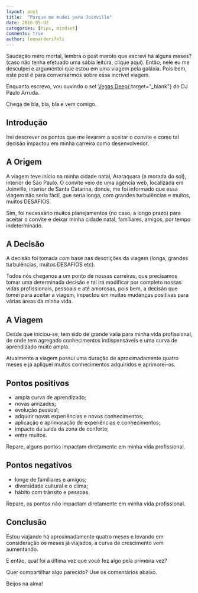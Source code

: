 ```yaml
---
layout: post
title:  "Porque me mudei para Joinville"
date: 2016-05-02
categories: [tips, mindset]
comments: true
author: leonardorifeli
---
```


Saudação méro mortal, lembra o post maroto que escrevi há alguns meses? (caso não tenha efetuado uma sábia leitura, clique aqui). Então, nele eu me desculpei e argumentei que estou em uma viagem pela galáxia. Pois bem, este post é para conversarmos sobre essa incrível viagem.

Enquanto escrevo, vou ouvindo o set [Vegas Deep](https://www.youtube.com/watch?v=v0X_tOCY_yQ){:target="_blank"} do DJ Paulo Arruda.

Chega de bla, bla, bla e vem comigo.

## Introdução

Irei descrever os pontos que me levaram a aceitar o convite e como tal decisão impactou em minha carreira como desenvolvedor.

## A Origem

A viagem teve início na minha cidade natal, Araraquara (a morada do sol), interior de São Paulo. O convite veio de uma agência web, localizada em Joinville, interior de Santa Catarina, donde, me foi informado que essa viagem não seria fácil, que seria longa, com grandes turbulências e muitos, muitos DESAFIOS.

Sim, foi necessário muitos planejamentos (no caso, a longo prazo) para aceitar o convite e deixar minha cidade natal, famíliares, amigos, por tempo indeterminado.

## A Decisão

A decisão foi tomada com base nas descrições da viagem (longa, grandes turbulências, muitos DESAFIOS etc).

Todos nós cheganos a um ponto de nossas carreiras, que precisamos tomar uma determinada decisão e tal irá modificar por completo nossas vidas profissionais, pessoais e até amorosas, pois bem, a decisão que tomei para aceitar a viagem, impactou em muitas mudanças positivas para várias áreas da minha vida.

## A Viagem

Desde que iniciou-se, tem sido de grande valia para minha vida profissional, de onde tem agregado conhecimentos indispensáveis e uma curva de aprendizado muito ampla.

Atualmente a viagem possuí uma duração de aproximadamente quatro meses e já apliquei muitos conhecimentos adquiridos e aprimorei-os.

## Pontos positivos

* ampla curva de aprendizado;
* novas amizades;
* evolução pessoal;
* adquirir novas experiências e novos conhecimentos;
* aplicação e aprimoração de experiências e conhecimentos;
* impacto da saída da zona de conforto;
* entre muitos.

Repare, alguns pontos impactam diretamente em minha vida profissional.

## Pontos negativos

* longe de familiares e amigos;
* diversidade cultural e o clima;
* hábito com trânsito e pessoas.

Repare, os pontos não impactam diretamente em minha vida profissional.

## Conclusão

Estou viajando há aproximadamente quatro meses e levando em consideração os meses já viajados, a curva de crescimento vem aumentando.

E então, qual foi a última vez que você fez algo pela primeira vez?

Quer compartilhar algo parecido? Use os comentários abaixo.

Beijos na alma!
